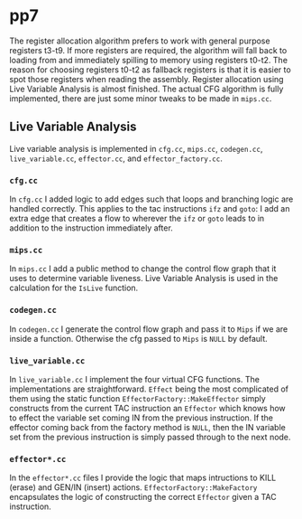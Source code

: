 # pp7
The register allocation algorithm prefers to work with general purpose registers
t3-t9. If more registers are required, the algorithm will fall back to loading
from and immediately spilling to memory using registers t0-t2. The reason for
choosing registers t0-t2 as fallback registers is that it is easier to spot
those registers when reading the assembly. Register allocation using Live
Variable Analysis is almost finished. The actual CFG algorithm is fully
implemented, there are just some minor tweaks to be made in `mips.cc`.

## Live Variable Analysis
Live variable analysis is implemented in `cfg.cc`, `mips.cc`, `codegen.cc`,
`live_variable.cc`, `effector.cc`, and `effector_factory.cc`. 

### `cfg.cc`
In `cfg.cc` I added logic to add edges such that loops and branching logic are handled
correctly. This applies to the tac instructions `ifz` and `goto`: I add an extra
edge that creates a flow to wherever the `ifz` or `goto` leads to in addition to
the instruction immediately after.

### `mips.cc`
In `mips.cc` I add a public method to change the control flow graph
that it uses to determine variable liveness. Live Variable Analysis is used in
the calculation for the `IsLive` function.

### `codegen.cc`
In `codegen.cc` I generate the control flow graph and pass it to `Mips` if we
are inside a function. Otherwise the cfg passed to `Mips` is `NULL` by default.

### `live_variable.cc`
In `live_variable.cc` I implement the four virtual CFG functions. The
implementations are straightforward. `Effect` being the most complicated of them
using the static function `EffectorFactory::MakeEffector` simply constructs
from the current TAC instruction an `Effector` which knows how to effect the
variable set coming IN from the previous instruction. If the effector coming
back from the factory method is `NULL`, then the IN variable set from the
previous instruction is simply passed through to the next node.

### `effector*.cc`
In the `effector*.cc` files I provide the logic that maps intructions to KILL
(erase) and GEN/IN (insert) actions. `EffectorFactory::MakeFactory` encapsulates
the logic of constructing the correct `Effector` given a TAC instruction.

